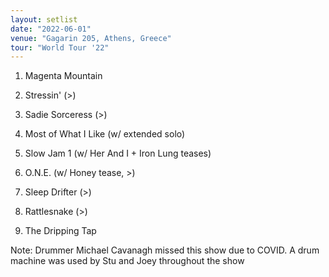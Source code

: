 ```yaml
---
layout: setlist
date: "2022-06-01"
venue: "Gagarin 205, Athens, Greece"
tour: "World Tour '22"
---
```



 1. Magenta Mountain

 2. Stressin'
    (>)

 3. Sadie Sorceress
    (>)

 4. Most of What I Like
    (w/ extended solo)

 5. Slow Jam 1
    (w/ Her And I + Iron Lung teases)

 6. O.N.E.
    (w/ Honey tease, >)

 7. Sleep Drifter
    (>)

 8. Rattlesnake
    (>)

 9. The Dripping Tap


Note: Drummer Michael Cavanagh missed this show due to COVID. A drum
machine was used by Stu and Joey throughout the show
